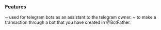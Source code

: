 ### Features
~ used for telegram bots as an assistant to the telegram owner.
~ to make a transaction through a bot that you have created in @BotFather.
